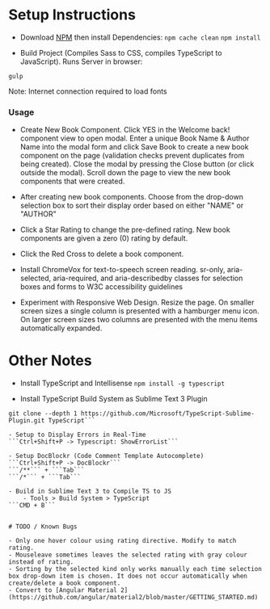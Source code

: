 # Setup Instructions

- Download [NPM](https://nodejs.org/en/) then install Dependencies:
```npm cache clean```
```npm install```

- Build Project (Compiles Sass to CSS, compiles TypeScript to JavaScript). Runs Server in browser:
```
gulp
```

Note: Internet connection required to load fonts

### Usage

- Create New Book Component. Click YES in the Welcome back! component view to open modal. Enter a unique Book Name & Author Name into the modal form and click Save Book to create a new book component on the page (validation checks prevent duplicates from being created). Close the modal by pressing the Close button (or click outside the modal). Scroll down the page to view the new book components that were created.

- After creating new book components. Choose from the drop-down selection box to sort their display order based on either "NAME" or "AUTHOR"

- Click a Star Rating to change the pre-defined rating. New book components are given a zero (0) rating by default.

- Click the Red Cross to delete a book component.

- Install ChromeVox for text-to-speech screen reading. sr-only, aria-selected, aria-required, and aria-describedby classes for selection boxes and forms to W3C accessibility guidelines

- Experiment with Responsive Web Design. Resize the page. On smaller screen sizes a single column is presented with a hamburger menu icon. On larger screen sizes two columns are presented with the menu items automatically expanded.


# Other Notes

- Install TypeScript and Intellisense
```npm install -g typescript```

- Install TypeScript Build System as Sublime Text 3 Plugin
```cd "%APPDATA%\Sublime Text 3\Packages"  
git clone --depth 1 https://github.com/Microsoft/TypeScript-Sublime-Plugin.git TypeScript```

- Setup to Display Errors in Real-Time
```Ctrl+Shift+P -> Typescript: ShowErrorList```

- Setup DocBlockr (Code Comment Template Autocomplete)
```Ctrl+Shift+P -> DocBlockr```
```/**``` + ```Tab```
```/*``` + ```Tab```

- Build in Sublime Text 3 to Compile TS to JS
	- Tools > Build System > TypeScript
```CMD + B```


# TODO / Known Bugs

- Only one hover colour using rating directive. Modify to match rating.
- Mouseleave sometimes leaves the selected rating with gray colour instead of rating.
- Sorting by the selected kind only works manually each time selection box drop-down item is chosen. It does not occur automatically when create/delete a book component.
- Convert to [Angular Material 2](https://github.com/angular/material2/blob/master/GETTING_STARTED.md)